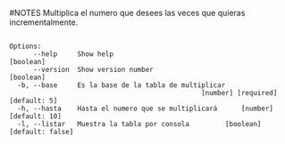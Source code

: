 #NOTES
Multiplica el numero que desees las veces que quieras incrementalmente.

```

Options:
      --help     Show help                                             [boolean]
      --version  Show version number                                   [boolean]
  -b, --base     Es la base de la tabla de multiplicar
                                                [number] [required] [default: 5]
  -h, --hasta    Hasta el numero que se multiplicará      [number] [default: 10]
  -l, --listar   Muestra la tabla por consola         [boolean] [default: false]

```